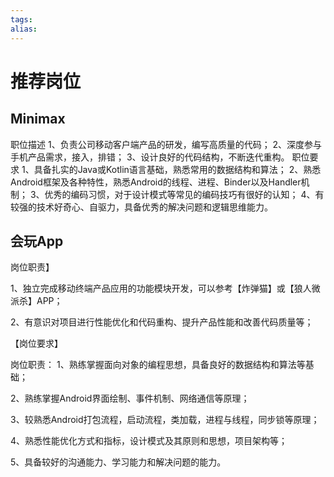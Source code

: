 ```yaml
---
tags: 
alias:
---
```


# 推荐岗位
## Minimax
职位描述
1、负责公司移动客户端产品的研发，编写高质量的代码；
2、深度参与手机产品需求，接入，排错；
3、设计良好的代码结构，不断迭代重构。
职位要求
1、具备扎实的Java或Kotlin语言基础，熟悉常用的数据结构和算法；
2、熟悉Android框架及各种特性，熟悉Android的线程、进程、Binder以及Handler机制；
3、优秀的编码习惯，对于设计模式等常见的编码技巧有很好的认知；
4、有较强的技术好奇心、自驱力，具备优秀的解决问题和逻辑思维能力。
## 会玩App
岗位职责】



1、独立完成移动终端产品应用的功能模块开发，可以参考【炸弹猫】或【狼人微派杀】APP；

2、有意识对项目进行性能优化和代码重构、提升产品性能和改善代码质量等；



【岗位要求】


岗位职责：
1、熟练掌握面向对象的编程思想，具备良好的数据结构和算法等基础；

2、熟练掌握Android界面绘制、事件机制、网络通信等原理；

3、较熟悉Android打包流程，启动流程，类加载，进程与线程，同步锁等原理；

4、熟悉性能优化方式和指标，设计模式及其原则和思想，项目架构等；

5、具备较好的沟通能力、学习能力和解决问题的能力。